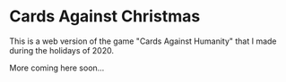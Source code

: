 # Cards Against Christmas 
This is a web version of the game "Cards Against Humanity" that I made during the holidays of 2020. 

More coming here soon...